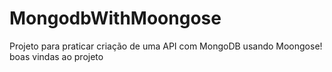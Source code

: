 # MongodbWithMoongose
Projeto para praticar criação de uma API com MongoDB usando Moongose!
boas vindas ao projeto
